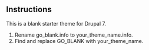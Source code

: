 Instructions
------------

This is a blank starter theme for Drupal 7.

1. Rename go_blank.info to your_theme_name.info.
2. Find and replace GO_BLANK with your_theme_name.